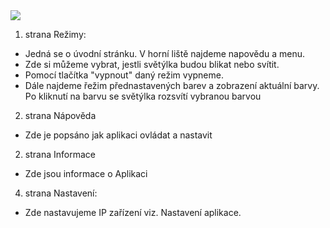<img src="https://github.com/realfaid/SwitchLiights/blob/main/doc/wireframe.png"/>

1. strana Režimy:
- Jedná se o úvodní stránku. V horní liště najdeme napovědu a menu.
- Zde si můžeme vybrat, jestli světýlka budou blikat nebo svítit.
- Pomocí tlačítka "vypnout" daný režim vypneme.
- Dále najdeme řežim přednastavených barev a zobrazení aktuální barvy. Po kliknutí na barvu se světýlka rozsvítí vybranou barvou 

2. strana Nápověda
- Zde je popsáno jak aplikaci ovládat a nastavit

2. strana Informace
- Zde jsou informace o Aplikaci 

4. strana Nastavení:
- Zde nastavujeme IP zařízení viz. Nastavení aplikace.
